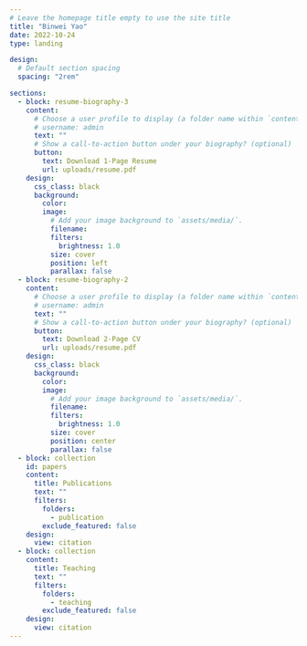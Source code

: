 ```yaml
---
# Leave the homepage title empty to use the site title
title: "Binwei Yao"
date: 2022-10-24
type: landing

design:
  # Default section spacing
  spacing: "2rem"

sections:
  - block: resume-biography-3
    content:
      # Choose a user profile to display (a folder name within `content/authors/`)
      # username: admin
      text: ""
      # Show a call-to-action button under your biography? (optional)
      button:
        text: Download 1-Page Resume
        url: uploads/resume.pdf
    design:
      css_class: black
      background:
        color: 
        image:
          # Add your image background to `assets/media/`.
          filename:
          filters:
            brightness: 1.0
          size: cover
          position: left
          parallax: false
  - block: resume-biography-2
    content:
      # Choose a user profile to display (a folder name within `content/authors/`)
      # username: admin
      text: ""
      # Show a call-to-action button under your biography? (optional)
      button:
        text: Download 2-Page CV
        url: uploads/resume.pdf
    design:
      css_class: black
      background:
        color: 
        image:
          # Add your image background to `assets/media/`.
          filename:
          filters:
            brightness: 1.0
          size: cover
          position: center
          parallax: false
  - block: collection
    id: papers
    content:
      title: Publications
      text: ""
      filters:
        folders:
          - publication
        exclude_featured: false
    design:
      view: citation
  - block: collection
    content:
      title: Teaching
      text: ""
      filters:
        folders:
          - teaching
        exclude_featured: false
    design:
      view: citation
---
```

